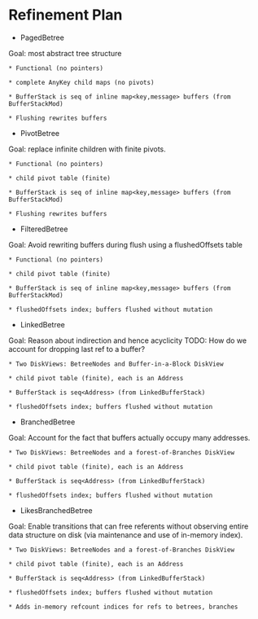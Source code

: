 # Refinement Plan

* PagedBetree

Goal: most abstract tree structure

    * Functional (no pointers)

    * complete AnyKey child maps (no pivots)

    * BufferStack is seq of inline map<key,message> buffers (from BufferStackMod)

    * Flushing rewrites buffers


* PivotBetree

Goal: replace infinite children with finite pivots.

    * Functional (no pointers)

    * child pivot table (finite)

    * BufferStack is seq of inline map<key,message> buffers (from BufferStackMod)

    * Flushing rewrites buffers

* FilteredBetree

Goal: Avoid rewriting buffers during flush using a flushedOffsets table

    * Functional (no pointers)

    * child pivot table (finite)

    * BufferStack is seq of inline map<key,message> buffers (from BufferStackMod)

    * flushedOffsets index; buffers flushed without mutation
  

* LinkedBetree

Goal: Reason about indirection and hence acyclicity
TODO: How do we account for dropping last ref to a buffer?

    * Two DiskViews: BetreeNodes and Buffer-in-a-Block DiskView

    * child pivot table (finite), each is an Address

    * BufferStack is seq<Address> (from LinkedBufferStack)

    * flushedOffsets index; buffers flushed without mutation


* BranchedBetree

Goal: Account for the fact that buffers actually occupy many addresses.

    * Two DiskViews: BetreeNodes and a forest-of-Branches DiskView

    * child pivot table (finite), each is an Address

    * BufferStack is seq<Address> (from LinkedBufferStack)

    * flushedOffsets index; buffers flushed without mutation


* LikesBranchedBetree

Goal: Enable transitions that can free referents without observing entire data
structure on disk (via maintenance and use of in-memory index).

    * Two DiskViews: BetreeNodes and a forest-of-Branches DiskView

    * child pivot table (finite), each is an Address

    * BufferStack is seq<Address> (from LinkedBufferStack)

    * flushedOffsets index; buffers flushed without mutation

    * Adds in-memory refcount indices for refs to betrees, branches

